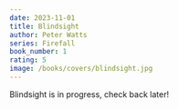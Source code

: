 ```yaml
---
date: 2023-11-01
title: Blindsight
author: Peter Watts
series: Firefall
book_number: 1
rating: 5
image: /books/covers/blindsight.jpg
---
```


<span class="book-title">Blindsight</span> is in progress, check back later!
